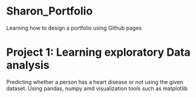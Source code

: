 # Sharon_Portfolio
Learning how to design a portfolio using Github pages
# Project 1:  Learning exploratory Data analysis
Predicting whether a person has a heart disease or not using the given dataset.
Using pandas, numpy amd visualization tools such as matplotlib
